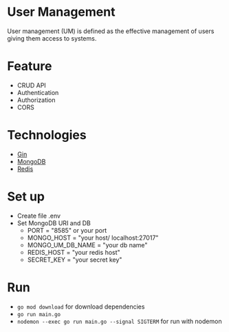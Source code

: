 # User Management
User management (UM) is defined as the effective management of users giving them access to systems.

# Feature
* CRUD API
* Authentication
* Authorization
* CORS


# Technologies
* [Gin](https://github.com/gin-gonic/gin)
* [MongoDB](https://www.mongodb.com)
* [Redis](https://redis.io)

# Set up
* Create file .env
* Set MongoDB URI and DB
  - PORT = "8585" or your port
  - MONGO_HOST = "your host/ localhost:27017"
  - MONGO_UM_DB_NAME = "your db name"
  - REDIS_HOST = "your redis host"
  - SECRET_KEY = "your secret key"

# Run
* `go mod download` for download dependencies
* `go run main.go`
* `nodemon --exec go run main.go --signal SIGTERM` for run with nodemon


